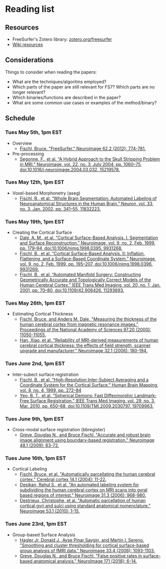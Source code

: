 # Reading list

## Resources

- FreeSurfer's Zotero library: [zotero.org/freesurfer](https://www.zotero.org/freesurfer)
- [Wiki resources](https://docs.google.com/spreadsheets/d/1qNiOmybd4_YsguP4-wIRsaWCTqLjlunDmzi1KDf1viM/edit#gid=0)

## Considerations

Things to consider when reading the papers:
- What are the techniques/algoritms employed?
- Which parts of the paper are still relevant for FS7?  Which parts are no longer relevant?
- Which binaries/functions are described in the paper?
- What are some common use cases or examples of the method/binary?

## Schedule

### Tues May 5th, 1pm EST

- Overview
  - [Fischl, Bruce. "FreeSurfer." Neuroimage 62.2 (2012): 774-781.](https://www.ncbi.nlm.nih.gov/pmc/articles/PMC3685476/) 
- Pre-processing
  - [Segonne, F., et al. “A Hybrid Approach to the Skull Stripping Problem in MRI.” Neuroimage, vol. 22, no. 3, July 2004, pp. 1060–75, doi:10.1016/j.neuroimage.2004.03.032. 15219578.](http://www.nmr.mgh.harvard.edu/~fischl/reprints/Neuroimage_Segonne_watershed.pdf)

### Tues May 12th, 1pm EST

- Voxel-based Morphonetry (aseg)
  - [Fischl, B., et al. “Whole Brain Segmentation: Automated Labeling of Neuroanatomical Structures in the Human Brain.” Neuron, vol. 33, no. 3, Jan. 2002, pp. 341–55, 11832223.](https://surfer.nmr.mgh.harvard.edu/ftp/articles/fischl02-labeling.pdf)

### Tues May 19th, 1pm EST

- Creating the Cortical Surface
  - [Dale, A. M., et al. “Cortical Surface-Based Analysis. I. Segmentation and Surface Reconstruction.” Neuroimage, vol. 9, no. 2, Feb. 1999, pp. 179–94, doi:10.1006/nimg.1998.0395. 9931268.](https://surfer.nmr.mgh.harvard.edu/ftp/articles/dale99-recon1.pdf)
  - [Fischl, B., et al. “Cortical Surface-Based Analysis. II: Inflation, Flattening, and a Surface-Based Coordinate System.” Neuroimage, vol. 9, no. 2, Feb. 1999, pp. 195–207, doi:10.1006/nimg.1998.0396. 9931269.](https://surfer.nmr.mgh.harvard.edu/ftp/articles/fischl99b-recon2.pdf)
  - [Fischl, B., et al. “Automated Manifold Surgery: Constructing Geometrically Accurate and Topologically Correct Models of the Human Cerebral Cortex.” IEEE Trans Med Imaging, vol. 20, no. 1, Jan. 2001, pp. 70–80, doi:10.1109/42.906426. 11293693.](https://surfer.nmr.mgh.harvard.edu/ftp/articles/fischl01-topology-fixing.pdf)

### Tues May 26th, 1pm EST

- Estimating Cortical Thickness
  - [Fischl, Bruce, and Anders M. Dale. "Measuring the thickness of the human cerebral cortex from magnetic resonance images." Proceedings of the National Academy of Sciences 97.20 (2000): 11050-11055.](https://surfer.nmr.mgh.harvard.edu/ftp/articles/fischl00-cortical-thickness.pdf)
  - [Han, Xiao, et al. "Reliability of MRI-derived measurements of human cerebral cortical thickness: the effects of field strength, scanner upgrade and manufacturer." Neuroimage 32.1 (2006): 180-194.](http://www.nmr.mgh.harvard.edu/~fischl/reprints/Han_NeuroImage_2006_thickness_reliability.pdf)

### Tues June 2nd, 1pm EST

- Inter-subect surface registration
  - [Fischl, B., et al. “High-Resolution Inter-Subject Averaging and a Coordinate System for the Cortical Surface.” Human Brain Mapping, vol. 8, no. 4, 1999, pp. 272–84](https://surfer.nmr.mgh.harvard.edu/ftp/articles/fischl99-morphing.pdf)
  - [Yeo, B. T., et al. “Spherical Demons: Fast Diffeomorphic Landmark-Free Surface Registration.” IEEE Trans Med Imaging, vol. 29, no. 3, Mar. 2010, pp. 650–68, doi:10.1109/TMI.2009.2030797. 19709963.](https://surfer.nmr.mgh.harvard.edu/pub/articles/2010SphericalDemons-TMI.pdf)

### Tues June 9th, 1pm EST

- Cross-modal surface registration (bbregister)
  - [Greve, Douglas N., and Bruce Fischl. "Accurate and robust brain image alignment using boundary-based registration." Neuroimage 48.1 (2009): 63-72.](https://www.ncbi.nlm.nih.gov/pmc/articles/PMC2733527/pdf/nihms129229.pdf)

### Tues June 16th, 1pm EST

- Cortical Labeling
  - [Fischl, Bruce, et al. "Automatically parcellating the human cerebral cortex." Cerebral cortex 14.1 (2004): 11-22.](https://surfer.nmr.mgh.harvard.edu/ftp/articles/fischl04-parcellation.pdf) 
  - [Desikan, Rahul S., et al. "An automated labeling system for subdividing the human cerebral cortex on MRI scans into gyral based regions of interest." Neuroimage 31.3 (2006): 968-980.](https://surfer.nmr.mgh.harvard.edu/ftp/articles/desikan06-parcellation.pdf)
  - [Destrieux, Christophe, et al. "Automatic parcellation of human cortical gyri and sulci using standard anatomical nomenclature." Neuroimage 53.1 (2010): 1-15.](http://www.ncbi.nlm.nih.gov/pmc/articles/PMC2937159/pdf/nihms213933.pdf)

### Tues June 23rd, 1pm EST

- Group-based Surface Analysis
  - [Hagler Jr, Donald J., Ayse Pinar Saygin, and Martin I. Sereno. "Smoothing and cluster thresholding for cortical surface-based group analysis of fMRI data." Neuroimage 33.4 (2006): 1093-1103.](ftp://ftp.nmr.mgh.harvard.edu/pub/articles/SurfCluster06.pdf)
  - [Greve, Douglas N., and Bruce Fischl. "False positive rates in surface-based anatomical analysis." NeuroImage 171 (2018): 6-14.](https://www.ncbi.nlm.nih.gov/pmc/articles/PMC5857431/pdf/nihms933643.pdf)
